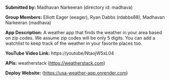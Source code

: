 **Submitted by:** Madhavan Narkeeran (directory id: madhava)

**Group Members:** Elliott Eager (eeager), Ryan Dabbs (rdabbs88), Madhavan Narkeeran (madhava)

**App Description:** A weather app that finds the weather in your area based on zip codes. We assume zip codes will be only 5 digits. You can add a watchlist to keep track of the weather in your favorite places too. 

**YouTube Video Link:** https://youtube/NtaojW5xL04 
            
**APIs:** weatherstack (https://weatherstack.com) 

**Deploy Website:** (https://usa-weather-app.onrender.com)
